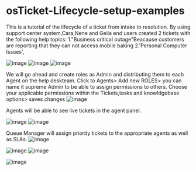 # osTicket-Lifecycle-setup-examples
This is a tutorial of the lifecycle of a ticket from intake to resolution.
By using support center system,Cara,Nene and Geila end users created 2 tickets with the following help topics:
1."Business critical outage"Beacause customers are reporting that they can not access mobile baking
2.'Personal Computer Issues',

![image](https://user-images.githubusercontent.com/129979322/235478161-792bda28-7911-406e-b12c-6d6f621079f7.png)
![image](https://user-images.githubusercontent.com/129979322/235480130-eaba9af7-7a97-44c8-adba-35205b3bac9e.png)
![image](https://user-images.githubusercontent.com/129979322/235480421-9507cfe8-1cfb-4a50-9cd8-856a99373dea.png)

We will go ahead and create roles as Admin and distributing them to each Agent on the help deskteam.
Click to Agents> Add new ROLES> you can name it supreme Admin to be able to assign permissions to others.
Choose your applicable permissions within the Tickets,tasks and knowldgebase options> saves changes
![image](https://user-images.githubusercontent.com/129979322/235482769-018aa47c-c53e-41b3-ac10-83bd9886c2ae.png)

Agents will be able to see live tickets in the agent panel.

![image](https://user-images.githubusercontent.com/129979322/235479446-11524121-4b52-4be9-a1f5-50923a3cd136.png)
![image](https://user-images.githubusercontent.com/129979322/235490974-9db607a6-9b38-45c4-a1bf-152ea61957e0.png)

Queue Manager will assign priority tickets to the appropriate agents as well as SLAs.
![image](https://user-images.githubusercontent.com/129979322/235484597-0bfe0c20-0609-4196-b1de-089322fb72fd.png)

![image](https://user-images.githubusercontent.com/129979322/235486069-3832b0d2-f0df-4ba2-b75c-fd47400b6069.png)
![image](https://user-images.githubusercontent.com/129979322/235486265-b0e46ac8-9947-45e5-925e-0e1f3ab86bbf.png)


![image](https://user-images.githubusercontent.com/129979322/235485426-ed6b6afc-e82a-4bfb-adcf-4ed6eed2e0a5.png)


